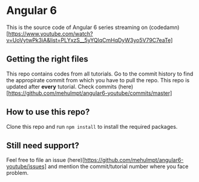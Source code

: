 # Angular 6

This is the source code of Angular 6 series streaming on (codedamn)[https://www.youtube.com/watch?v=UoVytwPk3iA&list=PLYxzS__5yYQlqCmHqDyW3yo5V79C7eaTe]

## Getting the right files

This repo contains codes from all tutorials. Go to the commit history to find the appropirate commit from which you have to pull the repo. This repo is updated after **every** tutorial. Check commits (here)[https://github.com/mehulmpt/angular6-youtube/commits/master]

## How to use this repo?

Clone this repo and run `npm install` to install the required packages.

## Still need support?

Feel free to file an issue (here)[https://github.com/mehulmpt/angular6-youtube/issues] and mention the commit/tutorial number where you face problem.